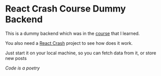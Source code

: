 # React Crash Course Dummy Backend

This is a dummy backend which was in the [course](https://www.udemy.com/course/nextjs-react-the-complete-guide/) that I learned.

You also need a [React Crash](https://github.com/joydumply/react-crash-cource) project to see how does it work.

Just start it on your local machine, so you can fetch data from it, or store new posts

_Code is a poetry_